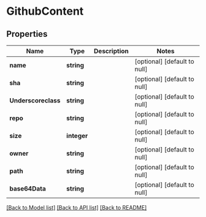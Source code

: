# GithubContent

## Properties
Name | Type | Description | Notes
------------ | ------------- | ------------- | -------------
**name** | **string** |  | [optional] [default to null]
**sha** | **string** |  | [optional] [default to null]
**Underscoreclass** | **string** |  | [optional] [default to null]
**repo** | **string** |  | [optional] [default to null]
**size** | **integer** |  | [optional] [default to null]
**owner** | **string** |  | [optional] [default to null]
**path** | **string** |  | [optional] [default to null]
**base64Data** | **string** |  | [optional] [default to null]

[[Back to Model list]](../README.md#documentation-for-models) [[Back to API list]](../README.md#documentation-for-api-endpoints) [[Back to README]](../README.md)


